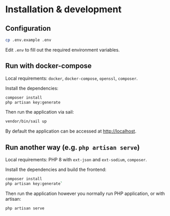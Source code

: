 # Installation & development

## Configuration

```sh
cp .env.example .env
```

Edit `.env` to fill out the required environment variables.

## Run with docker-compose

Local requirements: `docker`, `docker-compose`, `openssl`, `composer`.

Install the dependencies:

```sh
composer install
php artisan key:generate
```

Then run the application via sail:
```sh
vendor/bin/sail up
```

By default the application can be accessed at [http://localhost](http://localhost).

## Run another way (e.g. `php artisan serve`)

Local requirements: PHP 8 with `ext-json` and `ext-sodium`, `composer`.

Install the dependencies and build the frontend:

```sh
composer install
php artisan key:generate`
```

Then run the application however you normally run PHP application, or with artisan:

```
php artisan serve
```
